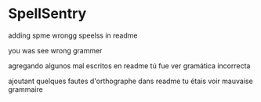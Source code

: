# SpellSentry

adding spme wrongg speelss in readme

you was see wrong grammer

agregando algunos mal escritos en readme
tú fue ver gramática incorrecta

ajoutant quelques fautes d'orthographe dans readme
tu étais voir mauvaise grammaire

